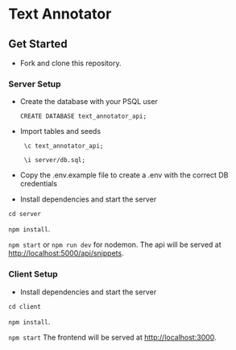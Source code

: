 # Text Annotator

## Get Started

- Fork and clone this repository.

### Server Setup

- Create the database with your PSQL user

  `CREATE DATABASE text_annotator_api;`

- Import tables and seeds

  ` \c text_annotator_api;`

  ` \i server/db.sql;`

- Copy the .env.example file to create a .env with the correct DB credentials

- Install dependencies and start the server

`cd server`

`npm install`.

`npm start` or `npm run dev` for nodemon. The api will be served at <http://localhost:5000/api/snippets>.

### Client Setup

- Install dependencies and start the server

`cd client`

`npm install`.

`npm start` The frontend will be served at <http://localhost:3000>.
